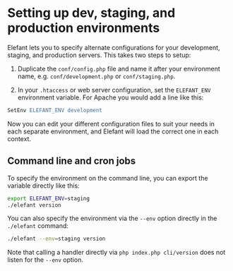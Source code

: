 # Setting up dev, staging, and production environments

Elefant lets you to specify alternate configurations for your development, staging, and production servers. This takes two steps to setup:

1. Duplicate the `conf/config.php` file and name it after your environment name, e.g. `conf/development.php` or `conf/staging.php`.

2. In your `.htaccess` or web server configuration, set the `ELEFANT_ENV` environment variable. For Apache you would add a line like this:

~~~apache
SetEnv ELEFANT_ENV development
~~~

Now you can edit your different configuration files to suit your needs in each separate environment, and Elefant will load the correct one in each context.

## Command line and cron jobs

To specify the environment on the command line, you can export the variable directly like this:

~~~bash
export ELEFANT_ENV=staging
./elefant version
~~~

You can also specify the environment via the `--env` option directly in the `./elefant` command:

~~~bash
./elefant --env=staging version
~~~

Note that calling a handler directly via `php index.php cli/version` does not listen for the `--env` option.
